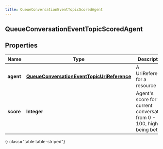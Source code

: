 ```yaml
---
title: QueueConversationEventTopicScoredAgent
---
```


## QueueConversationEventTopicScoredAgent

## Properties

| Name      | Type                                                                                                           | Description                                                                       | Notes      |
| --------- | -------------------------------------------------------------------------------------------------------------- | --------------------------------------------------------------------------------- | ---------- |
| **agent** | <!----><!---->[**QueueConversationEventTopicUriReference**](QueueConversationEventTopicUriReference.md)<!----> | A UriReference for a resource                                                     | [optional] |
| **score** | <!----><!---->**Integer**<!---->                                                                               | Agent&#39;s score for the current conversation, from 0 - 100, higher being better | [optional] |

{: class="table table-striped"}

